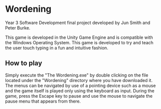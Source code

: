 # Wordening
  Year 3 Software Development final project developed by Jun Smith and Peter Burke.

  This game is developed in the Unity Game Engine and is compatible with the Windows Operating System. This game is developed to try and teach the user touch typing in a fun and intuitive fashion.

## How to play
Simply execute the "The Wordening.exe" by double clicking on the file located under the "Wordening" directory where you have downloaded it. The menus can be navigated by use of a pointing device such as a mouse and the game itself is played only using the keyboard as input. During the game, press the Escape key to pause and use the mouse to navigate the pause menu that appears from there.
